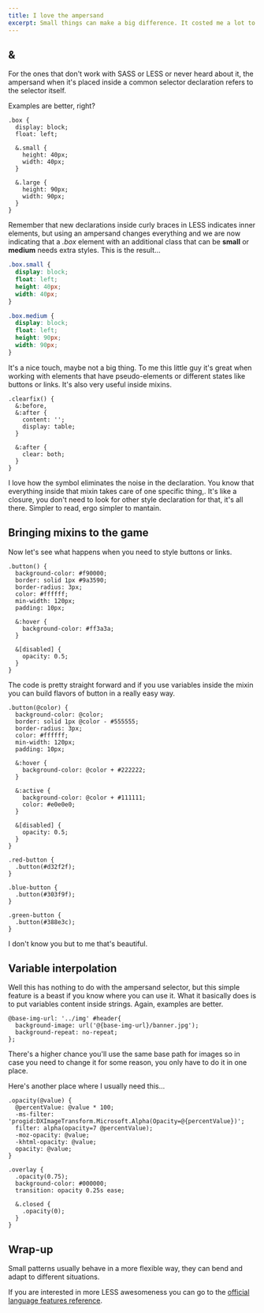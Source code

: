 ```yaml
---
title: I love the ampersand
excerpt: Small things can make a big difference. It costed me a lot to move from plain CSS to preprocessors languages, but somehow LESS convinced me and its little shorcuts are the way I enjoy the most and the ampersand is one of those small things.
---
```


## &amp;

For the ones that don't work with SASS or LESS or never heard about it, the ampersand when it's placed inside a common selector declaration refers to the selector itself.

Examples are better, right?

```less
.box {
  display: block;
  float: left;

  &.small {
    height: 40px;
    width: 40px;
  }

  &.large {
    height: 90px;
    width: 90px;
  }
}
```

Remember that new declarations inside curly braces in LESS indicates inner elements, but using an ampersand changes everything and we are now indicating that a _.box_ element with an additional class that can be **small** or **medium** needs extra styles. This is the result...

```css
.box.small {
  display: block;
  float: left;
  height: 40px;
  width: 40px;
}

.box.medium {
  display: block;
  float: left;
  height: 90px;
  width: 90px;
}
```

It's a nice touch, maybe not a big thing. To me this little guy it's great when working with elements that have pseudo-elements or different states like buttons or links. It's also very useful inside mixins.

```less
.clearfix() {
  &:before,
  &:after {
    content: '';
    display: table;
  }

  &:after {
    clear: both;
  }
}
```

I love how the symbol eliminates the noise in the declaration. You know that everything inside that mixin takes care of one specific thing,. It's like a closure, you don't need to look for other style declaration for that, it's all there. Simpler to read, ergo simpler to mantain.

## Bringing mixins to the game

Now let's see what happens when you need to style buttons or links.

```less
.button() {
  background-color: #f90000;
  border: solid 1px #9a3590;
  border-radius: 3px;
  color: #ffffff;
  min-width: 120px;
  padding: 10px;

  &:hover {
    background-color: #ff3a3a;
  }

  &[disabled] {
    opacity: 0.5;
  }
}
```

The code is pretty straight forward and if you use variables inside the mixin you can build flavors of button in a really easy way.

```less
.button(@color) {
  background-color: @color;
  border: solid 1px @color - #555555;
  border-radius: 3px;
  color: #ffffff;
  min-width: 120px;
  padding: 10px;

  &:hover {
    background-color: @color + #222222;
  }

  &:active {
    background-color: @color + #111111;
    color: #e0e0e0;
  }

  &[disabled] {
    opacity: 0.5;
  }
}

.red-button {
  .button(#d32f2f);
}

.blue-button {
  .button(#303f9f);
}

.green-button {
  .button(#388e3c);
}
```

I don't know you but to me that's beautiful.

## Variable interpolation

Well this has nothing to do with the ampersand selector, but this simple feature is a beast if you know where you can use it. What it basically does is to put variables content inside strings. Again, examples are better.

```less
@base-img-url: '../img' #header{
  background-image: url('@{base-img-url}/banner.jpg');
  background-repeat: no-repeat;
};
```

There's a higher chance you'll use the same base path for images so in case you need to change it for some reason, you only have to do it in one place.

Here's another place where I usually need this...

```less
.opacity(@value) {
  @percentValue: @value * 100;
  -ms-filter: 'progid:DXImageTransform.Microsoft.Alpha(Opacity=@{percentValue})';
  filter: alpha(opacity=7 @percentValue);
  -moz-opacity: @value;
  -khtml-opacity: @value;
  opacity: @value;
}

.overlay {
  .opacity(0.75);
  background-color: #000000;
  transition: opacity 0.25s ease;

  &.closed {
    .opacity(0);
  }
}
```

## Wrap-up

Small patterns usually behave in a more flexible way, they can bend and adapt to different situations.

If you are interested in more LESS awesomeness you can go to the <a href="http://lesscss.org/features/" target="_blank">official language features reference</a>.
